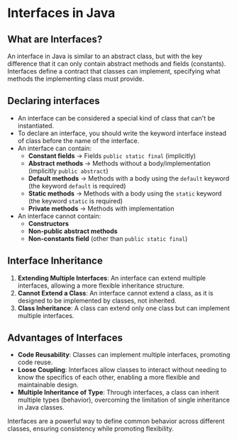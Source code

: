 # Interfaces in Java

## What are Interfaces?

An interface in Java is similar to an abstract class, but with the key difference that it can only contain abstract
methods and fields (constants).
Interfaces define a contract that classes can implement, specifying what methods the implementing class must provide.

## Declaring interfaces

- An interface can be considered a special kind of class that can't be instantiated.
- To declare an interface, you should write the keyword interface instead of class before the name of the interface.
- An interface can contain:
    - **Constant fields** → Fields `public static final` (implicitly)
    - **Abstract methods** → Methods without a body/implementation (implicitly `public abstract`)
    - **Default methods** → Methods with a body using the `default` keyword (the keyword `default` is required)
    - **Static methods** → Methods with a body using the `static` keyword (the keyword `static` is required)
    - **Private methods** → Methods with implementation
- An interface cannot contain:
    - **Constructors**
    - **Non-public abstract methods**
    - **Non-constants field** (other than `public static final`)

## Interface Inheritance

1. **Extending Multiple Interfaces**: An interface can extend multiple interfaces, allowing a more flexible inheritance
   structure.
2. **Cannot Extend a Class**: An interface cannot extend a class, as it is designed to be implemented by classes, not
   inherited.
3. **Class Inheritance**: A class can extend only one class but can implement multiple interfaces.

## Advantages of Interfaces

- **Code Reusability**: Classes can implement multiple interfaces, promoting code reuse.
- **Loose Coupling**: Interfaces allow classes to interact without needing to know the specifics of each other, enabling
  a more flexible and maintainable design.
- **Multiple Inheritance of Type**: Through interfaces, a class can inherit multiple types (behavior), overcoming the
  limitation of single inheritance in Java classes.

Interfaces are a powerful way to define common behavior across different classes, ensuring consistency while promoting
flexibility.
